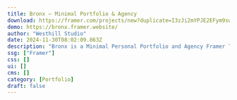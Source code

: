```yaml
---
title: Bronx — Minimal Portfolio & Agency
download: https://framer.com/projects/new?duplicate=I3zJi2mYPJE2EFym9swH&via=westhill97&duplicateType=siteTemplate
demo: https://bronx.framer.website/
author: "Westhill Studio"
date: 2024-11-30T08:02:09.863Z
description: "Bronx is a Minimal Personal Portfolio and Agency Framer Template designed for showcasing your portfolio and agency's. Ideal for designers, personal portfolios, creative agencies, digital agencies, and photographers."
ssg: ["Framer"]
css: []
ui: []
cms: []
category: [Portfolio]
draft: false
---
```

